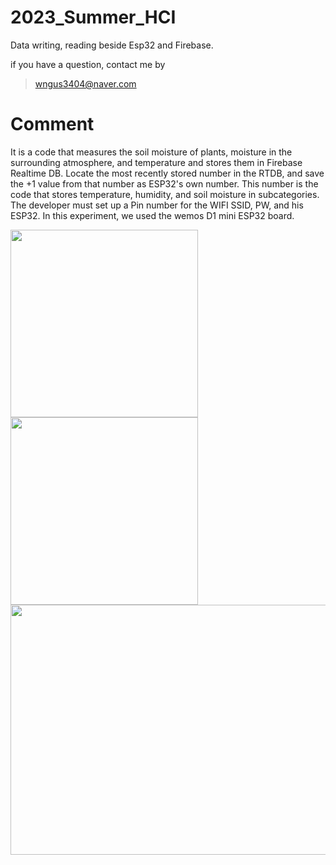 # 2023_Summer_HCI
Data writing, reading beside Esp32 and Firebase.

if you have a question, contact me by
> wngus3404@naver.com

# Comment
It is a code that measures the soil moisture of plants, moisture in the surrounding atmosphere, and temperature and stores them in Firebase Realtime DB.
Locate the most recently stored number in the RTDB, and save the +1 value from that number as ESP32's own number.
This number is the code that stores temperature, humidity, and soil moisture in subcategories.
The developer must set up a Pin number for the WIFI SSID, PW, and his ESP32.
In this experiment, we used the wemos D1 mini ESP32 board.


<img src="https://github.com/peterJHsong/2023_Summer_HCI/assets/108050725/04c78343-d8f3-44d7-91d0-ed74b1ba6f15" width="300" height="300">
<img src="https://github.com/peterJHsong/2023_Summer_HCI/assets/108050725/16d17424-d560-45e8-8b4a-f886a07104cd" width="300" height="300">

<img src="https://github.com/peterJHsong/2023_Summer_HCI/assets/108050725/0927b337-24ea-41a1-ad08-22c03fd4aaeb" width="600" height="400">

